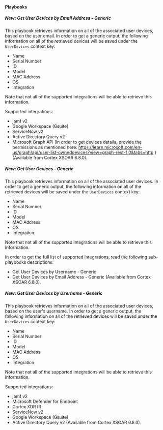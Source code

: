 
#### Playbooks

##### New: Get User Devices by Email Address - Generic

This playbook retrieves information on all of the associated user devices, based on the user email.
In order to get a generic output, the following information on all of the retrieved devices will be saved under the `UserDevices` context key:
- Name
- Serial Number
- ID
- Model
- MAC Address
- OS
- Integration

Note that not all of the supported integrations will be able to retrieve this information.

Supported integrations:
- jamf v2
- Google Workspace (Gsuite)
- ServiceNow v2
- Active Directory Query v2
- Microsoft Graph API (In order to get devices details, provide the permissions as mentioned here: https://learn.microsoft.com/en-us/graph/api/user-list-owneddevices?view=graph-rest-1.0&tabs=http ) (Available from Cortex XSOAR 6.8.0).
##### New: Get User Devices - Generic

This playbook retrieves information on all of the associated user devices.
In order to get a generic output, the following information on all of the retrieved devices will be saved under the `UserDevices` context key:
- Name
- Serial Number
- ID
- Model
- MAC Address
- OS
- Integration

Note that not all of the supported integrations will be able to retrieve this information.

In order to get the full list of supported integrations, read the following sub-playbooks descriptions:
- Get User Devices by Username - Generic
- Get User Devices by Email Address - Generic (Available from Cortex XSOAR 6.8.0).
##### New: Get User Devices by Username - Generic

This playbook retrieves information on all of the associated user devices, based on the user's username.
In order to get a generic output, the following information on all of the retrieved devices will be saved under the `UserDevices` context key:
- Name
- Serial Number
- ID
- Model
- MAC Address
- OS
- Integration

Note that not all of the supported integrations will be able to retrieve this information.

Supported integrations:
- jamf v2
- Microsoft Defender for Endpoint
- Cortex XDR IR
- ServiceNow v2
- Google Workspace (Gsuite)
- Active Directory Query v2
 (Available from Cortex XSOAR 6.8.0).
